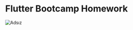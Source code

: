 # Flutter Bootcamp Homework





![Adsız](https://github.com/user-attachments/assets/3cb5edba-ce6b-4afa-91b5-f05b48089586)
